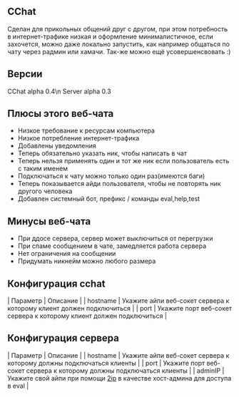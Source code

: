## CChat ##
Сделан для прикольных общений друг с другом, при этом потребность в интернет-трафике низкая и оформление минималистичное, если захочется, можно даже локально запустить, как например общаться по чату через радмин или хамачи. Так-же можно ещё усовершенсвовать :)

## Версии ##
CChat alpha 0.4\n
Server alpha 0.3

## Плюсы этого веб-чата ##
* Низкое требование к ресурсам компьютера
* Низкое потребление интернет-трафика
* Добавлены уведомления
* Теперь обязательно указать ник, чтобы написать в чат
* Теперь нельзя применять один и тот же ник если пользователь есть с таким именем
* Подключаться к чату можно только один раз(имеются баги)
* Теперь показывается айди пользователя, чтобы не повторять ник другого человека
* Добавлен системный бот, префикс / команды eval,help,test

## Минусы веб-чата ##
* При ддосе сервера, сервер может выключиться от перегрузки
* При спаме сообщением в чате, замедляется работа сервера
* Нет ограничения на сообщении
* Придумать никнейм можно любого размера

## Конфигурация cchat ##
| Параметр | Описание                                                             |
| hostname | Укажите айпи веб-сокет сервера к которому клиент должен подключиться |
| port     | Укажите порт веб-сокет сервера к которому клиент должен подключиться |

## Конфигурация сервера ##
| Параметр | Описание                                                                                     |
| hostname | Укажите айпи веб-сокет сервера к которому должны подключаться клиенты                        |
| port     | Укажите порт веб-сокет сервера к которому должны подключаться клиенты                        |
| adminIP  | Укажите свой айпи при помощи [2ip](https://2ip.ru) в качестве хост-админа для доступа в eval |

